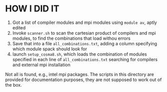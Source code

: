 # HOW I DID IT

1. Got a list of compiler modules and mpi modules
   using `module av`, aptly edited
2. Invoke `scanner.sh` to scan the cartesian product
   of compilers and mpi modules,
   to find the combinations that load withou errors
3. Save that into a file `all_combinations.txt`, adding a column
   specifying which module spack should look for
4. launch `setup_cosma8.sh`, which loads the combination of modules
   specified in each line of `all_combinations.txt`
   searching for compilers and external mpi installation

Not all is found, e.g., intel mpi packages.
The scripts in this directory
are provided for documentation purposes,
they are not supposed to work out of the box.
